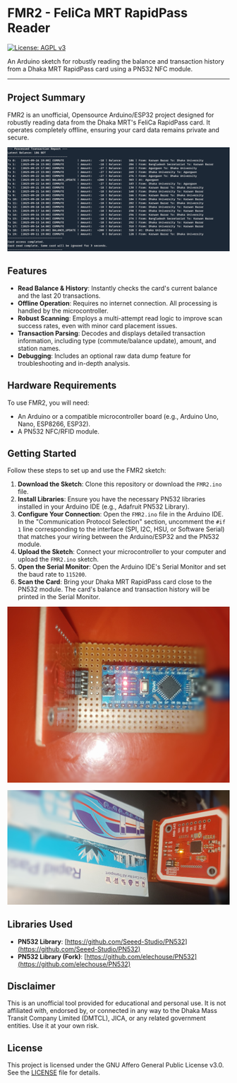 # FMR2 - FeliCa MRT RapidPass Reader

[![License: AGPL v3](https://img.shields.io/badge/License-AGPLv3-blue.svg)](https://www.gnu.org/licenses/agpl-3.0)

An Arduino sketch for robustly reading the balance and transaction history from a Dhaka MRT RapidPass card using a PN532 NFC module.

---

## Project Summary

FMR2 is an unofficial, Opensource Arduino/ESP32 project designed for robustly reading data from the Dhaka MRT's FeliCa RapidPass card. It operates completely offline, ensuring your card data remains private and secure.

![001](https://raw.githubusercontent.com/nazdridoy/fmr2/main/Previews/pv1.png)

## Features

*   **Read Balance & History**: Instantly checks the card's current balance and the last 20 transactions.
*   **Offline Operation**: Requires no internet connection. All processing is handled by the microcontroller.
*   **Robust Scanning**: Employs a multi-attempt read logic to improve scan success rates, even with minor card placement issues.
*   **Transaction Parsing**: Decodes and displays detailed transaction information, including type (commute/balance update), amount, and station names.
*   **Debugging**: Includes an optional raw data dump feature for troubleshooting and in-depth analysis.

## Hardware Requirements

To use FMR2, you will need:

*   An Arduino or a compatible microcontroller board (e.g., Arduino Uno, Nano, ESP8266, ESP32).
*   A PN532 NFC/RFID module.

## Getting Started

Follow these steps to set up and use the FMR2 sketch:

1.  **Download the Sketch**: Clone this repository or download the `FMR2.ino` file.
2.  **Install Libraries**: Ensure you have the necessary PN532 libraries installed in your Arduino IDE (e.g., Adafruit PN532 Library).
3.  **Configure Your Connection**: Open the `FMR2.ino` file in the Arduino IDE. In the "Communication Protocol Selection" section, uncomment the `#if 1` line corresponding to the interface (SPI, I2C, HSU, or Software Serial) that matches your wiring between the Arduino/ESP32 and the PN532 module.
4.  **Upload the Sketch**: Connect your microcontroller to your computer and upload the `FMR2.ino` sketch.
5.  **Open the Serial Monitor**: Open the Arduino IDE's Serial Monitor and set the baud rate to `115200`.
6.  **Scan the Card**: Bring your Dhaka MRT RapidPass card close to the PN532 module. The card's balance and transaction history will be printed in the Serial Monitor.

![002](https://raw.githubusercontent.com/nazdridoy/fmr2/main/Previews/pv2.jpg)

![003](https://raw.githubusercontent.com/nazdridoy/fmr2/main/Previews/pv3.jpg)


## Libraries Used

*   **PN532 Library**: [https://github.com/Seeed-Studio/PN532](https://github.com/Seeed-Studio/PN532)
*   **PN532 Library (Fork)**: [https://github.com/elechouse/PN532](https://github.com/elechouse/PN532)


## Disclaimer

This is an unofficial tool provided for educational and personal use. It is not affiliated with, endorsed by, or connected in any way to the Dhaka Mass Transit Company Limited (DMTCL), JICA, or any related government entities. Use it at your own risk.


## License

This project is licensed under the GNU Affero General Public License v3.0. See the [LICENSE](LICENSE) file for details.
